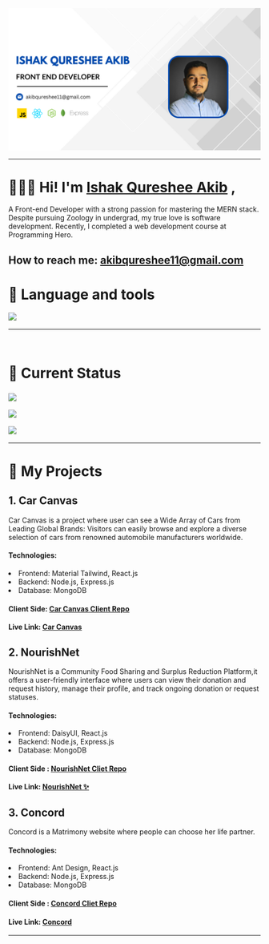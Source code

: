 
![The San Juan Mountains are beautiful!](https://raw.githubusercontent.com/IshakQuresheeAkib/IshakQuresheeAkib/main/images/banner.png)
<hr>

# 🙋🏻‍♂️ Hi! I'm [Ishak Qureshee Akib](https://ishak-qureshee-akib.netlify.app/ "Portfolio")  ,
A Front-end Developer with a strong passion for mastering the MERN stack. Despite pursuing Zoology in undergrad, my true love is software development. Recently, I completed a web development course at Programming Hero.
<br>

## How to reach me: [akibqureshee11@gmail.com](mailto:akibqureshee11@gmail.com "Email Me") 

# 🎯 Language and tools
  <a href="https://skillicons.dev">
    <img src="https://skillicons.dev/icons?i=html,css,tailwind,javascript,react,git,github,firebase,nodejs,expressjs,mongodb" />
  </a>
<hr>
<br>

# 🎯 Current Status

###

![](http://github-profile-summary-cards.vercel.app/api/cards/profile-details?username=IshakQuresheeAkib&theme=nord_bright)

![](http://github-profile-summary-cards.vercel.app/api/cards/repos-per-language?username=IshakQuresheeAkib&theme=nord_bright)

![](http://github-profile-summary-cards.vercel.app/api/cards/productive-time?username=IshakQuresheeAkib&theme=nord_bright&utcOffset=8)

<hr>


# 🎯 My Projects

## 1. Car Canvas
Car Canvas is a project where user can see a Wide Array of Cars from Leading Global Brands: Visitors can easily browse and explore a diverse selection of cars from renowned automobile manufacturers worldwide.

#### Technologies:
<li>Frontend: Material Tailwind, React.js
<li>Backend: Node.js, Express.js
<li>Database: MongoDB

#### Client Side: [Car Canvas Client Repo](https://github.com/IshakQuresheeAkib/car-canvas "Car Canvas Client side") 
#### Live Link: [Car Canvas](https://car-canvas.web.app "Car Canvas Live Link") 

## 2. NourishNet
NourishNet is a Community Food Sharing and Surplus Reduction Platform,it offers a user-friendly interface where users can view their donation and request history, manage their profile, and track ongoing donation or request statuses.
 
#### Technologies:
<li>Frontend: DaisyUI, React.js 
<li>Backend: Node.js, Express.js
<li>Database: MongoDB

#### Client Side : [NourishNet Cliet Repo](https://github.com/IshakQuresheeAkib/nourish-net "NourishNet Client side")
#### Live Link: [NourishNet ✨](https://nourish-net.web.app/ "NourishNet Live Link") 

## 3. Concord
Concord is a Matrimony website where people can choose her life partner.

#### Technologies:
<li>Frontend: Ant Design, React.js
<li>Backend: Node.js, Express.js
<li>Database: MongoDB

#### Client Side : [Concord Cliet Repo](https://github.com/IshakQuresheeAkib/concord "Concord Client side") 
#### Live Link: [Concord](https://assignment-12-847d7.web.app "Concord Live Link") 
<hr>